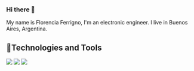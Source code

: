 ### Hi there 👋
My name is Florencia Ferrigno, I'm an electronic engineer.
I live in Buenos Aires, Argentina.

## 🔧Technologies and Tools
![](https://img.shields.io/badge/informational?style=flat&logo=c&logoColor=white&color=#A8B9CC)
![](https://img.shields.io/badge/static/v1?label=C&color=orange&logo=c)
![](https://img.shields.io/badge/[C]-[STATUS]-[COLOR].svg)
<!--
**florenciaferrigno/FlorenciaFerrigno** is a ✨ _special_ ✨ repository because its `README.md` (this file) appears on your GitHub profile.

Here are some ideas to get you started:

- 🔭 I’m currently working on ...
- 🌱 I’m currently learning ...
- 👯 I’m looking to collaborate on ...
- 🤔 I’m looking for help with ...
- 💬 Ask me about ...
- 📫 How to reach me: ...
- 😄 Pronouns: ...
- ⚡ Fun fact: ...
-->
